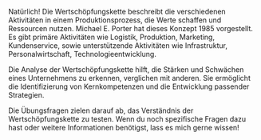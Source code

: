 Natürlich! Die Wertschöpfungskette beschreibt die verschiedenen Aktivitäten in einem Produktionsprozess, die Werte schaffen und Ressourcen nutzen. Michael E. Porter hat dieses Konzept 1985 vorgestellt. Es gibt primäre Aktivitäten wie Logistik, Produktion, Marketing, Kundenservice, sowie unterstützende Aktivitäten wie Infrastruktur, Personalwirtschaft, Technologieentwicklung.

Die Analyse der Wertschöpfungskette hilft, die Stärken und Schwächen eines Unternehmens zu erkennen, verglichen mit anderen. Sie ermöglicht die Identifizierung von Kernkompetenzen und die Entwicklung passender Strategien.

Die Übungsfragen zielen darauf ab, das Verständnis der Wertschöpfungskette zu testen. Wenn du noch spezifische Fragen dazu hast oder weitere Informationen benötigst, lass es mich gerne wissen!